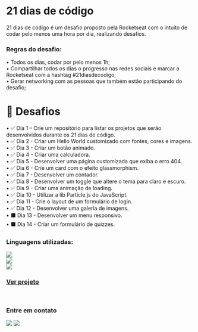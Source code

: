 <h1>21 dias de código</h1> 
<p>21 dias de código é um desafio proposto pela Rocketseat com o intuito de codar pelo menos uma hora por dia, realizando desafios.</p>
<h3>Regras do desafio: </h3>
• Todos os dias, codar por pelo menos 1h; <br>
• Compartilhar todos os dias o progresso nas redes sociais e marcar a Rocketseat com a hashtag #21diasdecodigo; <br>
• Gerar networking com as pessoas que também estão participando do desafio;

### <h1>🎯 Desafios</h1>

• ✅ Dia 1 – Crie um repositório para listar os projetos que serão desenvolvidos durante os 21 dias de código. <br>
• ✅ Dia 2 - Criar um Hello World customizado com fontes, cores e imagens. <br>
• ✅ Dia 3 - Criar um botão animado. <br>
• ✅ Dia 4 - Criar uma calculadora. <br>
• ✅ Dia 5 - Desenvolver uma página customizada que exiba o erro 404. <br>
• ✅ Dia 6 - Crie um card com o efeito glassmorphism. <br>
• ✅ Dia 7 - Desenvolver um contador. <br>
• ✅ Dia 8 - Desenvolver um toggle que altere o tema para claro e escuro. <br>
• ✅ Dia 9 - Criar uma animação de loading. <br>
• ✅ Dia 10 - Utilizar a lib Particle.js do JavaScript. <br>
• ✅ Dia 11 - Crie o layout de um formulário de login. <br>
• ✅ Dia 12 - Desenvolver uma galeria de imagens. <br>
• ⬛ Dia 13 - Desenvolver um menu responsivo. <br>
• ⬛ Dia 14 - Criar um formulário de quizzes.

### Linguagens utilizadas:

<img src="https://img.shields.io/badge/HTML5-E34F26?style=for-the-badge&logo=html5&logoColor=white" /><br>
<img src="https://img.shields.io/badge/CSS3-1572B6?style=for-the-badge&logo=css3&logoColor=white" /><br>
<img src="https://img.shields.io/badge/JavaScript-F7DF1E?style=for-the-badge&logo=javascript&logoColor=black" />

### <a href="https://andersonrs080.github.io/21-Dias-de-Codigo/" target="_blank">Ver projeto </a>

<br>

### Entre em contato <br>

<a href="https://www.linkedin.com/in/anderson-r-souza" target="_blank"><img src="https://img.shields.io/badge/-LinkedIn-%230077B5?style=for-the-badge&logo=linkedin&logoColor=white" target="_blank"></a>
<a href = "mailto:anderson.rodriguesouz@gmail.com"><img src="https://img.shields.io/badge/-Gmail-%23333?style=for-the-badge&logo=gmail&logoColor=white" target="_blank"></a>

